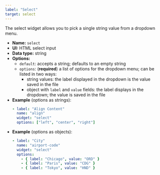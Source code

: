 ```yaml
---
label: "Select"
target: select
---
```


The select widget allows you to pick a single string value from a dropdown menu.

- **Name:** `select`
- **UI:** HTML select input
- **Data type:** string
- **Options:**
  - `default`: accepts a string; defaults to an empty string
  - `options`: (**required**) a list of options for the dropdown menu; can be listed in two ways:
      - string values: the label displayed in the dropdown is the value saved in the file
      - object with `label` and `value` fields: the label displays in the dropdown; the value is saved in the file
- **Example** (options as strings):
    ```yaml
    - label: "Align Content"
      name: "align"
      widget: "select"
      options: ["left", "center", "right"]
    ```
- **Example** (options as objects):
    ```yaml
    - label: "City"
      name: "airport-code"
      widget: "select"
      options:
        - { label: "Chicago", value: "ORD" }
        - { label: "Paris", value: "CDG" }
        - { label: "Tokyo", value: "HND" }
    ```

